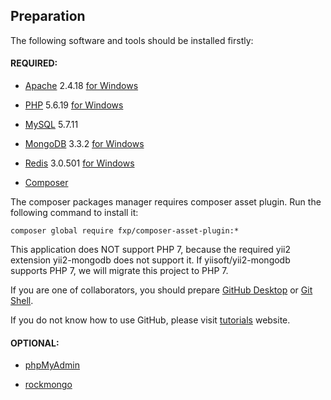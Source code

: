 ## Preparation

The following software and tools should be installed firstly:

#### REQUIRED:

- [Apache](http://httpd.apache.org) 2.4.18 [for Windows](http://httpd.apache.org/docs/current/platform/windows.html#down)

- [PHP](http://php.net/downloads.php) 5.6.19 [for Windows](http://windows.php.net/download)

- [MySQL](http://dev.mysql.com/downloads/) 5.7.11

- [MongoDB](https://www.mongodb.org/downloads) 3.3.2 [for Windows](https://www.mongodb.org/dl/win32/x86_64-2008plus)

- [Redis](http://redis.io/download) 3.0.501 [for Windows](https://github.com/MSOpenTech/redis/releases)

- [Composer](https://getcomposer.org/download)

The composer packages manager requires composer asset plugin. Run the following command to install it:
~~~
composer global require fxp/composer-asset-plugin:*
~~~

This application does NOT support PHP 7, because the required yii2 extension yii2-mongodb does not support it. If yiisoft/yii2-mongodb supports PHP 7, we will migrate this project to PHP 7.

If you are one of collaborators, you should prepare [GitHub Desktop](https://desktop.github.com) or [Git Shell](http://git-scm.com/).

If you do not know how to use GitHub, please visit [tutorials](http://try.github.com/) website.

#### OPTIONAL:

- [phpMyAdmin](http://www.phpmyadmin.net)

- [rockmongo](http://rockmongo.com/)
